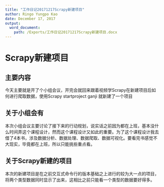 ```yaml
---
title: "工作日记20171217Scrapy新建项目"
author: Ringo Yungpo Kao
date: December 17, 2017
output:
  word_document:
    path: /Exports/工作日记20171217Scrapy新建项目.docx
---
```


# Scrapy新建项目


## 主要内容
今天主要就是开了个小组会议，开完会就回来跟着视频学Scrapy在新建项目后如何进行爬取数据，使用Scrapy startproject ganji 就新建了一个项目

## 关于小组会有
本次小组会议主要讨论了接下来的行动规划，说实话之前因为都在上班，基本没什么时间弄这个课程设计，然而这个课程设计又如此的重要。为了这个课程设计我去借了4本书，涉及数据分析、数据处理、数据爬取、数据可视化。要看完书感觉不大现实，毕竟都在上班，所以只能挑些重点看。

## 关于Scrapy新建的项目
本次的新建项目是在之前交互式命令行的版本基础之上进行的较为大一点的项目，将两个类型数据同时显示了出来，这相比之前只能看一个类型的数据要好得多。